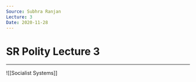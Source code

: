 ```yaml
---
Source: Subhra Ranjan
Lecture: 3
Date: 2020-11-28 
---
```

# SR Polity Lecture 3
---

![[Socialist Systems]]









